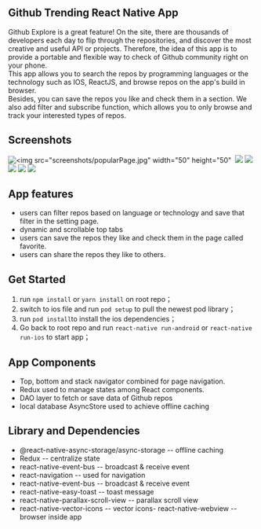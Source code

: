 ## Github Trending React Native App
Github Explore is a great feature! On the site, there are thousands of developers each day 
to flip through the repositories, and discover the most creative and useful API or projects.
Therefore, the idea of this app is to provide a portable and flexible way to check of Github 
community right on your phone.   
This app allows you to search the repos by programming languages or the technology such as IOS, ReactJS, and browse 
repos on the app's build in browser.  
Besides, you can save the repos you like and check them in a section. We also add filter and subscribe function, which allows you to 
only browse and track your interested types of repos.

## Screenshots
![<img src="screenshots/popularPage.jpg"
width="50" height="50"](screenshots/popularPage.jpg)
![<img src="screenshots/popularPage.jpg" align="left"
width="250"
hspace="10" vspace="10">](screenshots/trendingPage.jpg)
![](screenshots/trendingTimeSpan.jpg)
![](screenshots/browser.jpg)
![](screenshots/favoritePage.jpg)
![](screenshots/myPage.jpg)
![](screenshots/myPageAbout.jpg)

## App features
- users can filter repos based on language or technology and save that filter in the setting page.
- dynamic and scrollable top tabs
- users can save the repos they like and check them in the page called favorite.
- users can share the repos they like to others.

## Get Started
1. run `npm install` or `yarn install` on root repo；
2. switch to ios file and run `pod setup` to pull the newest pod library；
3. run `pod install`to install the ios dependencies；
4. Go back to root repo and run `react-native run-android` or `react-native run-ios` to start app；


## App Components
- Top, bottom and stack navigator combined for page navigation.
- Redux used to manage states among React components.
- DAO layer to fetch or save data of Github repos
- local database AsyncStore used to achieve offline caching

## Library and Dependencies
- @react-native-async-storage/async-storage     -- offline caching
- Redux                                         -- centralize state
- react-native-event-bus                        -- broadcast & receive event
- react-navigation                              -- used for navigation
- react-native-event-bus                        -- broadcast & receive event
- react-native-easy-toast                       -- toast message
- react-native-parallax-scroll-view             -- parallax scroll view
- react-native-vector-icons                     -- vector icons- react-native-webview                          -- browser inside app


